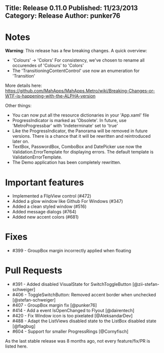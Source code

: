 Title: Release 0.11.0
Published: 11/23/2013
Category: Release
Author: punker76
---

# Notes

**Warning**: This release has a few breaking changes. 
A quick overview:

- 'Colours' -> 'Colors'
  For consistency, we've chosen to rename all occurendes of 'Colours' to 'Colors'
- The 'TransitioningContentControl' use now an enumeration for 'Transition'

More details here: https://github.com/MahApps/MahApps.Metro/wiki/Breaking-Changes-or-WTF-is-happening-with-the-ALPHA-version

Other things:

- You can now put all the resource dictionaries in your 'App.xaml' file
- ProgressIndicator is marked as 'Obsolete'. In future, use 'MetroProgressbar' with 'Indeterminate' set to 'true'
- Like the ProgressIndicator, the Panorama will be removed in future versions. 
  There is a chance that it will be rewritten and reintroduced later on.
- TextBox, PasswordBox, ComboBox and DatePicker use now the Validation.ErrorTemplate for displaying errors. 
  The default template is ValidationErrorTemplate.
- The Demo application has been completely rewritten.

# Important features

- Implemented a FlipView control (#472)
- Added a glow window like Github For Windows (#347)
- Added a clean styled window (#516)
- Added message dialogs (#764)
- Added new accent colors (#681)

# Fixes

- #399 - GroupBox margin incorrectly applied when floating

# Pull Requests

 - #391 - Added disabled VisualState for SwitchToggleButton [@zii-stefan-schweiger]
 - #406 - ToggleSwitchButton: Removed accent border when unchecked [@stefan-schweiger]
 - #407 - GroupBox margin fix [@punker76] 
 - #414 - Add a event IsOpenChanged to Flyout [@dairentech]
 - #420 - Fix Window icon is too pixelated [@AleksandarDev]
 - #488 - Adapt the ListViews disabled state to the ListBox disabled state [@flagbug]
 - #604 - Support for smaller ProgressRings [@Cornyfisch]

As the last stable release was 8 months ago, not every feature/fix/PR is listed here.
